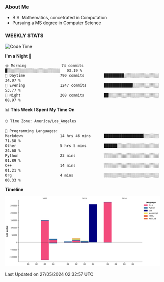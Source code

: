 ### About Me

- B.S. Mathematics, concetrated in Computation
- Pursuing a MS degree in Computer Science


### WEEKLY STATS
<!--START_SECTION:waka-->
![Code Time](http://img.shields.io/badge/Code%20Time-100%20hrs%2049%20mins-blue)

**I'm a Night 🦉** 

```text
🌞 Morning                74 commits          █░░░░░░░░░░░░░░░░░░░░░░░░   03.19 % 
🌆 Daytime                790 commits         █████████░░░░░░░░░░░░░░░░   34.07 % 
🌃 Evening                1247 commits        █████████████░░░░░░░░░░░░   53.77 % 
🌙 Night                  208 commits         ██░░░░░░░░░░░░░░░░░░░░░░░   08.97 % 
```


📊 **This Week I Spent My Time On** 

```text
🕑︎ Time Zone: America/Los_Angeles

💬 Programming Languages: 
Markdown                 14 hrs 46 mins      ██████████████████░░░░░░░   71.58 % 
Other                    5 hrs 5 mins        ██████░░░░░░░░░░░░░░░░░░░   24.68 % 
Python                   23 mins             ░░░░░░░░░░░░░░░░░░░░░░░░░   01.89 % 
C++                      14 mins             ░░░░░░░░░░░░░░░░░░░░░░░░░   01.21 % 
Org                      4 mins              ░░░░░░░░░░░░░░░░░░░░░░░░░   00.33 % 
```

**Timeline**

![Lines of Code chart](https://raw.githubusercontent.com/nickocruzm/nickocruzm/main/assets/bar_graph.png)


 Last Updated on 27/05/2024 02:32:57 UTC
<!--END_SECTION:waka-->
